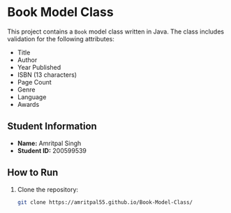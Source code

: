 # Book Model Class

This project contains a `Book` model class written in Java. The class includes validation for the following attributes:
- Title
- Author
- Year Published
- ISBN (13 characters)
- Page Count
- Genre
- Language
- Awards

## Student Information
- **Name:** Amritpal Singh  
- **Student ID:** 200599539  

## How to Run
1. Clone the repository:
   ```bash
   git clone https://amritpal55.github.io/Book-Model-Class/
